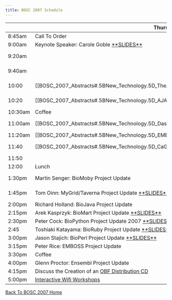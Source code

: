 ```yaml
---
title: BOSC 2007 Schedule
---
```


|         | Thursday July 19th                                                                                                                                                                                                                                                                           | Friday July 20th                                                                                                                                                                                                                                                                                                                                                |
|---------|----------------------------------------------------------------------------------------------------------------------------------------------------------------------------------------------------------------------------------------------------------------------------------------------|-----------------------------------------------------------------------------------------------------------------------------------------------------------------------------------------------------------------------------------------------------------------------------------------------------------------------------------------------------------------|
| 8:45am  | Call To Order                                                                                                                                                                                                                                                                                | Call To Order                                                                                                                                                                                                                                                                                                                                                   |
| 9:00am  | Keynote Speaker: Carole Goble [\*\*SLIDES\*\*](http://www.slideshare.net/dullhunk/the-seven-deadly-sins-of-bioinformatics)                                                                                                                                                                   | \[\[BOSC\_2007\_Abstracts\#.5BOS\_Software.5D\_The\_ONDEX\_Data\_Integration\_Framework | \[OS Software\] Jan Taubert: The ONDEX Data Integration Framework\]\] [\*\*SLIDES\*\*](http://www.slideshare.net/bosc/the-ondex-data-integration-framework)                                                                                                           |
| 9:20am  |                                                                                                                                                                                                                                                                                              | \[\[BOSC\_2007\_Abstracts\#.5BOS\_Software.5D\_CGEMS:\_An\_Open-Source\_caIntegrator\_Application\_to\_support\_Whole\_Genome\_Association\_Studies | \[OS Software\] Subhashree Madhavan: CGEMS: An Open-Source caIntegrator Application to support Whole Genome Association Studies\]\]                                                                       |
| 9:40am  |                                                                                                                                                                                                                                                                                              | \[\[BOSC\_2007\_Abstracts\#.5BOS\_Software.5D\_Modware:\_An\_Object-Oriented\_Perl\_Interface\_to\_the\_Chado\_Schema | \[OS Software\] Eric Just: Modware: An Object-Oriented Perl Interface to the Chado Schema\]\] [\*\*SLIDES\*\*](http://www.slideshare.net/bosc/modware)                                                                                  |
| 10:00   | \[\[BOSC\_2007\_Abstracts\#.5BNew\_Technology.5D\_The\_Galaxy\_Framework\_for\_Computational\_Biology\_Tool\_Integration | \[New Technology\] James Taylor: The Galaxy Framework for Computational Biology Tool Integration\]\] [\*\*SLIDES\*\*](http://www.slideshare.net/bosc/galaxy)      | \[\[BOSC\_2007\_Abstracts\#.5BOS\_Software.5D\_XRATE:\_Scheme-y\_trees.2C\_phylo-HMMs\_and\_phylo-grammars | \[OS Software\] Ian Holmes: XRATE: Scheme-y trees, phylo-HMMs and phylo-grammars\]\]                                                                                                                                                               |
| 10:20   | \[\[BOSC\_2007\_Abstracts\#.5BNew\_Technology.5D\_AJAX\_GBrowse:\_Community\_Genome\_Annotation\_Made\_Easy | \[New Technology\] Mitch Skinner: AJAX GBrowse: Community Genome Annotation Made Easy\]\] [\*\*SLIDES\*\*](http://genome.biowiki.org/info/BOSC_2007/slides.html)               | \[\[BOSC\_2007\_Abstracts\#.5BOS\_Software.5D\_E-Cell\_3D:\_3-Dimensional\_Visualization\_Front-End\_for\_E-Cell\_Simulation\_Environment | \[OS Software\] Kazuharu Arakawa: E-Cell 3D: 3-Dimensional Visualization Front-End for E-Cell Simulation Environment\]\]                                                                                            |
| 10:30am | Coffee                                                                                                                                                                                                                                                                                       | Coffee                                                                                                                                                                                                                                                                                                                                                          |
| 11:00am | \[\[BOSC\_2007\_Abstracts\#.5BNew\_Technology.5D\_Dasty2:\_A\_Web\_Client\_for\_Visualizing\_Protein\_Sequence\_Features | \[New Technology\] Rafael C. Jimenez: Dasty2: A Web Client for Visualizing Protein Sequence Features\]\] [\*\*SLIDES\*\*](http://www.slideshare.net/bosc/dastyt2) | \[\[BOSC\_2007\_Abstracts\#.5BOS\_Software.5D\_XMLPipeDB:\_A\_Reusable.2C\_Open\_Source\_Tool\_Chain\_for\_Building\_Relational\_Databases\_from\_XML\_Sources | \[OS Software\] Kam Dahlquist: XMLPipeDB: A Reusable, Open Source Tool Chain for Building Relational Databases from XML Sources\]\] [\*\*SLIDES\*\*](http://www.slideshare.net/bosc/xmlpipedb) |
| 11:20am | \[\[BOSC\_2007\_Abstracts\#.5BNew\_Technology.5D\_EMBRACE\_Web\_Services | \[New Technology\] Taavi Hupponen: EMBRACE Web Services\]\] [\*\*SLIDES\*\*](http://www.slideshare.net/bosc/embrace-web-services)                                                                                 | \[\[BOSC\_2007\_Abstracts\#.5BSoftware\_Design\_And\_Engineering.5D\_An\_Open\_Source\_Framework\_for\_Teaching\_Bioinformatics | \[Software Design And Engineering\] Kam Dahlquist: An Open Source Framework for Teaching Bioinformatics\]\] [\*\*SLIDES\*\*](http://www.slideshare.net/bosc/an-open-source-framework-for-teaching-bioinformatics)             |
| 11:40   | \[\[BOSC\_2007\_Abstracts\#.5BNew\_Technology.5D\_CaGrid\_Cancer\_Biomedical\_Informatics\_Grid | \[New Technology\] Krishnakant Shanbhag: CaGrid Cancer Biomedical Informatics Grid\]\] [\*\*SLIDES\*\*](http://www.slideshare.net/bosc/cagrid-10-service-infrastructure)                   | \[\[BOSC\_2007\_Abstracts\#.5BSoftware\_Design\_And\_Engineering.5D\_Tools\_to\_Facilitate\_Large\_Scale\_Comparative\_Genomic\_Analysis | \[Software Design And Engineering\] James Taylor: Tools to Facilitate Large Scale Comparative Genomic Analysis\]\] [\*\*SLIDES\*\*](http://www.slideshare.net/bosc/software-engineering)                             |
| 11:50   |                                                                                                                                                                                                                                                                                              |                                                                                                                                                                                                                                                                                                                                                                 |
| 12:00   | Lunch                                                                                                                                                                                                                                                                                        | Lunch                                                                                                                                                                                                                                                                                                                                                           |
| 1:30pm  | Martin Senger: BioMoby Project Update                                                                                                                                                                                                                                                        | \[Lightning Talk\] Eric Jain: beta.uniprot.org -- Another Piece of Life Sciences Infrastructure Built on Open Source Software                                                                                                                                                                                                                                   |
| 1:45pm  | Tom Oinn: MyGrid/Taverna Project Update [\*\*SLIDES\*\*](http://www.slideshare.net/bosc/taverna-2-in-pictures)                                                                                                                                                                               | \[Lightning Talk\] Toshiaki Katayama -- Introduction of the Japanese Open Bio\* community [\*\*SLIDES\*\*](http://open-bio.jp/archive/20070720_BOSC/BOSC2007-OBJ.pdf)                                                                                                                                                                                           |
| 2:00pm  | Richard Holland: BioJava Project Update                                                                                                                                                                                                                                                      | \[Lightning Talk\] Kazuharu Arakawa -- G-Language Project                                                                                                                                                                                                                                                                                                       |
| 2:15pm  | Arek Kasprzyk: BioMart Project Update [\*\*SLIDES\*\*](http://www.slideshare.net/bosc/biomart-update)                                                                                                                                                                                        | \[Lightning Talk\] Henrik Abelsson: Mitrion-C Accellerated NCBI Blast Application                                                                                                                                                                                                                                                                               |
| 2:30pm  | Peter Cock: BioPython Project Update 2007 [\*\*SLIDES\*\*](http://www.slideshare.net/bosc/biopython)                                                                                                                                                                                         | \[Lightning Talk\] Shawn Houston: The Compute Portal Project                                                                                                                                                                                                                                                                                                    |
| 2:45    | Toshiaki Katayama: BioRuby Project Update [\*\*SLIDES\*\*](http://bioruby.org/archive/doc/BR070719-bosc.pdf)                                                                                                                                                                                 | [ Interactive Wifi Workshops](BOSC_2007_Wifi_Workshops "wikilink")                                                                                                                                                                                                                                                                                              |
| 3:00pm  | Jason Stajich: BioPerl Project Update [\*\*SLIDES\*\*](http://www.slideshare.net/bosc/bioperl-project-update)                                                                                                                                                                                | [ Interactive Wifi Workshops](BOSC_2007_Wifi_Workshops "wikilink")                                                                                                                                                                                                                                                                                              |
| 3:15pm  | Peter Rice: EMBOSS Project Update                                                                                                                                                                                                                                                            | [ Interactive Wifi Workshops](BOSC_2007_Wifi_Workshops "wikilink")                                                                                                                                                                                                                                                                                              |
| 3:30pm  | Coffee                                                                                                                                                                                                                                                                                       | Coffee                                                                                                                                                                                                                                                                                                                                                          |
| 4:00pm  | Glenn Proctor: Ensembl Project Update                                                                                                                                                                                                                                                        | [ Interactive Wifi Workshops](BOSC_2007_Wifi_Workshops "wikilink")                                                                                                                                                                                                                                                                                              |
| 4:15pm  | Discuss the Creation of an [ OBF Distribution CD](BOSC/liveCD "wikilink")                                                                                                                                                                                                                    | [ Interactive Wifi Workshops](BOSC_2007_Wifi_Workshops "wikilink")                                                                                                                                                                                                                                                                                              |
| 5:00pm  | [ Interactive Wifi Workshops](BOSC_2007_Wifi_Workshops "wikilink")                                                                                                                                                                                                                           | [ Interactive Wifi Workshops](BOSC_2007_Wifi_Workshops "wikilink")                                                                                                                                                                                                                                                                                              |

  
[ Back To BOSC 2007 Home](BOSC_2007 "wikilink")
